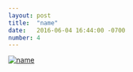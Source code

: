 ```yaml
---
layout: post
title:  "name"
date:   2016-06-04 16:44:00 -0700
number: 4
---
```


[![name](comic_images/004_name.png)](comic_images/004_name.png)

